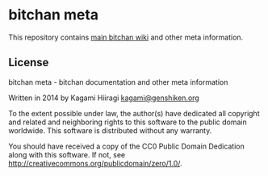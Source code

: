 # bitchan meta

This repository contains [main bitchan wiki](https://github.com/bitchan/meta/wiki) and other meta information.

## License

bitchan meta - bitchan documentation and other meta information

Written in 2014 by Kagami Hiiragi <kagami@genshiken.org>

To the extent possible under law, the author(s) have dedicated all copyright and related and neighboring rights to this software to the public domain worldwide. This software is distributed without any warranty.

You should have received a copy of the CC0 Public Domain Dedication along with this software. If not, see <http://creativecommons.org/publicdomain/zero/1.0/>.
